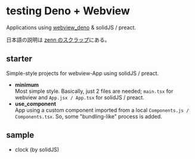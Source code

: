 # testing Deno + Webview
Applications using [webview_deno](https://github.com/webview/webview_deno) & solidJS / preact.

日本語の説明は [zenn のスクラップ](https://zenn.dev/nikogoli/scraps/30e2a823950aba)にある。

## starter
Simple-style projects for webview-App using solidJS / preact.
- **minimum**<br>Most simple style. Basically, just 2 files are needed; `main.tsx` for webview and `App.jsx / App.tsx` for solidJS / preact.
- **use_component**<br>App using a custom component imported from a local `Components.js / Components.tsx`. So, some "bundling-like" process is added.

## sample
- clock (by solidJS)
